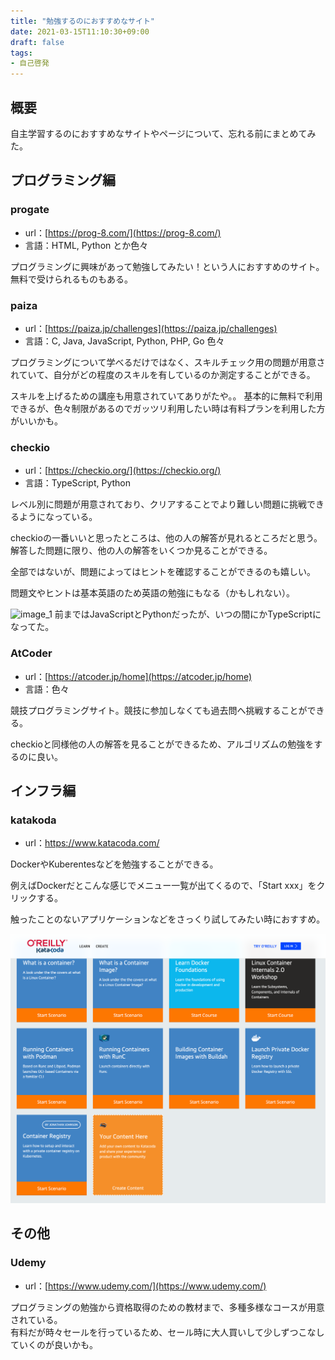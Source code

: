 ```yaml
---
title: "勉強するのにおすすめなサイト"
date: 2021-03-15T11:10:30+09:00
draft: false
tags:
- 自己啓発
---
```


## 概要
自主学習するのにおすすめなサイトやページについて、忘れる前にまとめてみた。  

## プログラミング編

### progate

* url：[https://prog-8.com/](https://prog-8.com/)
* 言語：HTML, Python とか色々

プログラミングに興味があって勉強してみたい！という人におすすめのサイト。    
無料で受けられるものもある。


### paiza 

* url：[https://paiza.jp/challenges](https://paiza.jp/challenges)
* 言語：C, Java, JavaScript, Python, PHP, Go 色々

プログラミングについて学べるだけではなく、スキルチェック用の問題が用意されていて、自分がどの程度のスキルを有しているのか測定することができる。  

スキルを上げるための講座も用意されていてありがたや。。
基本的に無料で利用できるが、色々制限があるのでガッツリ利用したい時は有料プランを利用した方がいいかも。

### checkio

* url：[https://checkio.org/](https://checkio.org/)
* 言語：TypeScript, Python

レベル別に問題が用意されており、クリアすることでより難しい問題に挑戦できるようになっている。  

checkioの一番いいと思ったところは、他の人の解答が見れるところだと思う。      
解答した問題に限り、他の人の解答をいくつか見ることができる。  

全部ではないが、問題によってはヒントを確認することができるのも嬉しい。

問題文やヒントは基本英語のため英語の勉強にもなる（かもしれない）。

![image_1](/images/posts/20210315/study-page_01.png)
前まではJavaScriptとPythonだったが、いつの間にかTypeScriptになってた。  

### AtCoder

* url：[https://atcoder.jp/home](https://atcoder.jp/home)
* 言語：色々

競技プログラミングサイト。競技に参加しなくても過去問へ挑戦することができる。
  
checkioと同様他の人の解答を見ることができるため、アルゴリズムの勉強をするのに良い。


## インフラ編

### katakoda

* url：https://www.katacoda.com/

DockerやKuberentesなどを勉強することができる。  

例えばDockerだとこんな感じでメニュー一覧が出てくるので、「Start xxx」をクリックする。

触ったことのないアプリケーションなどをさっくり試してみたい時におすすめ。

![image_2](/images/posts/20210315/study-page_02.png)

## その他

### Udemy

* url：[https://www.udemy.com/](https://www.udemy.com/)

プログラミングの勉強から資格取得のための教材まで、多種多様なコースが用意されている。  
有料だが時々セールを行っているため、セール時に大人買いして少しずつこなしていくのが良いかも。  
